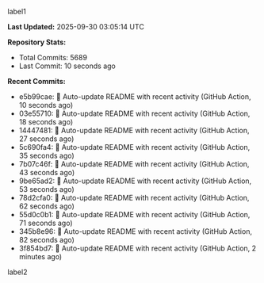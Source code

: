 
label1 
<!-- ACTIVITY_START -->
**Last Updated:** 2025-09-30 03:05:14 UTC

**Repository Stats:**
- Total Commits: 5689
- Last Commit: 10 seconds ago

**Recent Commits:**
- e5b99cae: 🤖 Auto-update README with recent activity (GitHub Action, 10 seconds ago)
- 03e55710: 🤖 Auto-update README with recent activity (GitHub Action, 18 seconds ago)
- 14447481: 🤖 Auto-update README with recent activity (GitHub Action, 27 seconds ago)
- 5c690fa4: 🤖 Auto-update README with recent activity (GitHub Action, 35 seconds ago)
- 7b07c46f: 🤖 Auto-update README with recent activity (GitHub Action, 43 seconds ago)
- 9be65ad2: 🤖 Auto-update README with recent activity (GitHub Action, 53 seconds ago)
- 78d2cfa0: 🤖 Auto-update README with recent activity (GitHub Action, 62 seconds ago)
- 55d0c0b1: 🤖 Auto-update README with recent activity (GitHub Action, 71 seconds ago)
- 345b8e96: 🤖 Auto-update README with recent activity (GitHub Action, 82 seconds ago)
- 3f854bd7: 🤖 Auto-update README with recent activity (GitHub Action, 2 minutes ago)
<!-- ACTIVITY_END -->

label2
